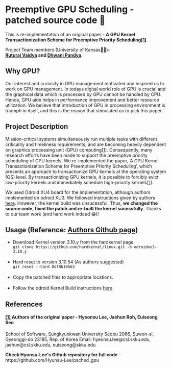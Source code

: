 <!DOCTYPE html>
<html>
  <head>
    <h1>Preemptive GPU Scheduling - patched source code 💯</h1>
    <p>This is re-implementation of an original paper - <b> A GPU Kernel Transactionization Scheme
    for Preemptive Priority Scheduling<a href = "https://github.com/Hyunsu-Lee/psched_gpu">[1]</a></b></p>
    <p>Project Team members (University of Kansas🔶🔷)-<br><b><a href = "https://github.com/Ruturaj4">Ruturaj Vaidya</a> and <a href = "https://github.com/DhwaniPandya">Dhwani Pandya</a></b>.</p>
  </head>

  <body>
    <h2>Why GPU?</h2>
    <p>Our interest and curiosity in GPU management motivated and inspired us to work on GPU management. In todays digital
world role of GPU is crucial and the graphical data which is processed by GPU cannot be handled by CPU. Hence, GPU
aide helps in performance improvement and better resource utilization. We believe that introduction of GPU in processing
environment is triumph in itself, and this is the reason that stimulated us to pick this paper.</p>
    <h2>Project Description</h2>
    <p>Mission-critical systems simultaneously run multiple tasks with different criticality and timeliness requirements, and are becoming    heavily dependent on graphics processing unit (GPU) computing<a href = "https://github.com/Hyunsu-Lee/psched_gpu">[1]</a>. Consequently, many research efforts have been made to support the preemptive priority scheduling of GPU kernels. We re-implemented the paper, ’A GPU Kernel Transactionization Scheme for Preemptive Priority Scheduling’, which presents an approach to transactionize GPU kernels at the operating system (OS) level. By transactionizing GPU kernels, it is possible to forcibly evict low-priority kernels and immediately schedule high-priority kernels<a href = "https://github.com/Hyunsu-Lee/psched_gpu">[1]</a>.</p>
    <p>We used Odroid XU4 board for the implementation, although authors implemented on odroid XU3. We followed instructions given by authors <a href = "https://github.com/Hyunsu-Lee/psched_gpu">here</a>. However, the kernel build was unsucessful. Thus, <b>we changed the source code, fixed the patch and re-built the kernel sucessfully</b>. Thanks to our team work (and hard work indeed 😁)!</p>
    <h2>Usage (Reference: <a href = "https://github.com/Hyunsu-Lee/psched_gpu">Authors Github page</a>)</h2>
    <ul>
    <li>Download Kernel version 3.10.y from the hardkernel page</li>
    <code>git clone https://github.com/hardkernel/linux.git -b odroidxu3-3.10.y</code><br><br>
    <li>Hard reset to version 3.10.54 (As authors suggested)</li>
    <code>git reset --hard 8df9b10b63</code><br><br>
    <li>Copy the patched files to appropriate locations.</li><br>
    <li>Follow the odroid Kernel Build instructions <a href = "https://github.com/umiddelb/armhf/wiki/How-To-compile-a-custom-Linux-kernel-for-your-ARM-device">here</a>.</li>
    </ul>
    <h2>References</h2>
    <h4><a href = "https://github.com/Hyunsu-Lee/psched_gpu">[1]</a> Authors of the original paper - Hyeonsu Lee, Jaehun Roh, Euiseong Seo</h4>
    <p>School of Software, Sungkyunkwan University
    Seobu 2066, Suwon-si, Gyeonggi-do 23185, Rep. of Korea
    Email: hyeonsu.lee@csl.skku.edu, jaehun@csl.skku.edu, euiseong@skku.edu</p>
    <p> <b>Check Hyunsu-Lee's Github repository for full code</b> - https://github.com/Hyunsu-Lee/psched_gpu </p>
  </body>
</html>
